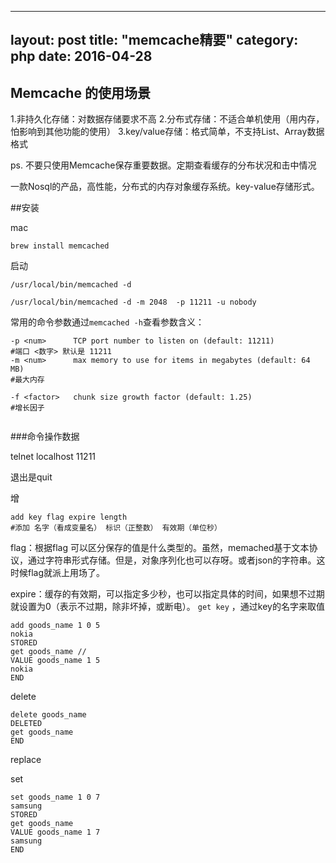 ---
layout: post
title: "memcache精要"
category: php
date: 2016-04-28
----


## Memcache 的使用场景

1.非持久化存储：对数据存储要求不高
2.分布式存储：不适合单机使用（用内存，怕影响到其他功能的使用）
3.key/value存储：格式简单，不支持List、Array数据格式

ps. 不要只使用Memcache保存重要数据。定期查看缓存的分布状况和击中情况


一款Nosql的产品，高性能，分布式的内存对象缓存系统。key-value存储形式。

##安装

mac 

```
brew install memcached
```

启动

```
/usr/local/bin/memcached -d
```

```
/usr/local/bin/memcached -d -m 2048  -p 11211 -u nobody
```

常用的命令参数通过`memcached -h`查看参数含义：

```
-p <num>      TCP port number to listen on (default: 11211)
#端口 <数字> 默认是 11211
-m <num>      max memory to use for items in megabytes (default: 64 MB)
#最大内存

-f <factor>   chunk size growth factor (default: 1.25)
#增长因子


```

###命令操作数据

telnet localhost 11211 

退出是quit

增

```
add key flag expire length
#添加 名字（看成变量名） 标识（正整数） 有效期（单位秒）
```
flag：根据flag 可以区分保存的值是什么类型的。虽然，memached基于文本协议，通过字符串形式存储。但是，对象序列化也可以存呀。或者json的字符串。这时候flag就派上用场了。

expire：缓存的有效期，可以指定多少秒，也可以指定具体的时间，如果想不过期就设置为0（表示不过期，除非坏掉，或断电）。
`get key` ，通过key的名字来取值

```
add goods_name 1 0 5 
nokia
STORED
get goods_name // 
VALUE goods_name 1 5
nokia
END
```

delete


```
delete goods_name
DELETED
get goods_name
END
```

replace

set

```
set goods_name 1 0 7
samsung
STORED
get goods_name
VALUE goods_name 1 7
samsung
END
```





















